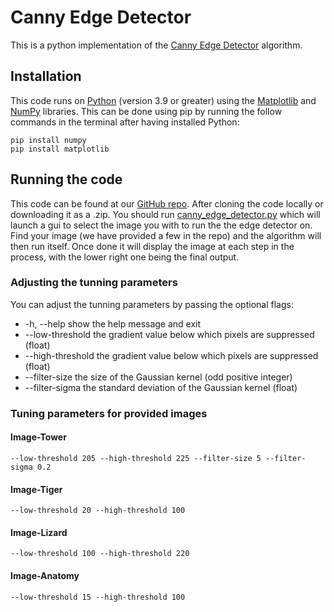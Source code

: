 # Canny Edge Detector
This is a python implementation of the [Canny Edge Detector](https://en.wikipedia.org/wiki/Canny_edge_detector) algorithm.

## Installation
This code runs on [Python](https://www.python.org/downloads/) (version 3.9 or greater) using the [Matplotlib](https://matplotlib.org/stable/users/getting_started/) and [NumPy](https://numpy.org/install/) libraries. This can be done using pip by running the follow commands in the terminal after having installed Python:
```shell
pip install numpy
pip install matplotlib
```

## Running the code
This code can be found at our [GitHub repo](https://github.com/RichartE/cs252-canny-edge-detector.git). After cloning the code locally or downloading it as a .zip. You should run [canny_edge_detector.py](./canny_edge_detector.py) which will launch a gui to select the image you with to run the the edge detector on. Find your image (we have provided a few in the repo) and the algorithm will then run itself. Once done it will display the image at each step in the process, with the lower right one being the final output.

### Adjusting the tunning parameters
You can adjust the tunning parameters by passing the optional flags:

-  -h, --help            show the help message and exit
-  --low-threshold       the gradient value below which pixels are suppressed (float)
- --high-threshold      the gradient value below which pixels are suppressed (float)
- --filter-size         the size of the Gaussian kernel (odd positive integer)
- --filter-sigma        the standard deviation of the Gaussian kernel (float)

### Tuning parameters for provided images


#### Image-Tower
```shell
--low-threshold 205 --high-threshold 225 --filter-size 5 --filter-sigma 0.2
```

#### Image-Tiger
```shell
--low-threshold 20 --high-threshold 100
```

#### Image-Lizard
```shell
--low-threshold 100 --high-threshold 220 
```

#### Image-Anatomy
```shell
--low-threshold 15 --high-threshold 100 
```